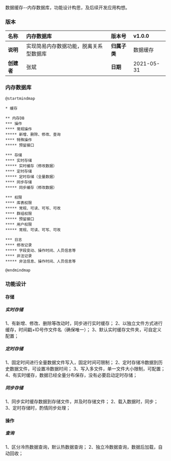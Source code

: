 
数据缓存--内存数据库，功能设计构思，及后续开发应用构想。


### 版本

| 名称 | 内存数据库 | <b>版本号 | v1.0.0 |
| :----- | :--- | :----- | :--- |
| <b>说明 | 实现简易内存数据功能，脱离关系型数据库 | <b>归属子类 | 数据缓存 |
| <b>创建者 | 张斌 | <b>日期 | 2021-05-31 |

### 内存数据库


```puml
@startmindmap

* 缓存

** 内存DB
*** 操作
**** 常规操作
***** 新增、删除、修改、查询
**** 特殊操作
***** 预留接口
 
*** 存储
**** 实时存储
***** 实时缓存（修改数据）
**** 定时存储
***** 定时存储（全量数据）
**** 同步存储
***** 同步缓存（修改数据）

*** 权限
**** 库表权限
***** 常规、可读、可写、可改
**** 群组权限
***** 预留接口
**** 用户权限
***** 常规、可读、可写、可改

*** 日志
**** 修改记录
***** 字段变动、操作时间、人员信息等
**** 非法记录
***** 非法信息、操作时间、人员信息等

@endmindmap
```


### 功能设计

#### 存储
##### 实时存储

1、有新增、修改、删除等改动时，同步进行实时缓存；
2、以独立文件方式进行缓存，时间戳+ID号作文件名（确保唯一）；
3、默认实时缓存文件夹，可自定义配置；

##### 定时存储

1、固定时间进行全量数据文件写入，固定时间可限制；
2、定时存储冷数据到历史数据文件，可设置冷数据时间；
3、写入多文件，单一文件大小限制，可配置；
4、有实时缓存，数据已经全量分布保存，没有必要启动定时存储；

##### 同步存储

1、同步实时缓存数据到存储文件，并及时存储文件；
2、载入数据时，同步；
3、定时存储时，酌情同步处理；



#### 操作
##### 查询

1、区分冷热数据查询，默认热数据查询；
2、独立冷数据查询，数据后加载，自动回收；